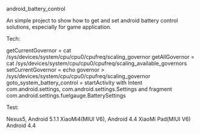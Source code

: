 android_battery_control

An simple project to show how to get and set android battery control solutions, especially for game application.

Tech:

getCurrentGovernor = cat /sys/devices/system/cpu/cpu0/cpufreq/scaling_governor
getAllGovernor = cat /sys/devices/system/cpu/cpu0/cpufreq/scaling_available_governors
setCurrentGovernor = echo governor > /sys/devices/system/cpu/cpu0/cpufreq/scaling_governor
goto_system_battery_control = startActivity
with Intent com.android.settings, com.android.settings.Settings
and fragment com.android.settings.fuelgauge.BatterySettings

Test:

Nexus5, Android 5.1.1
XiaoMi4(MIUI V6), Android 4.4
XiaoMi Pad(MIUI V6) Android 4.4
